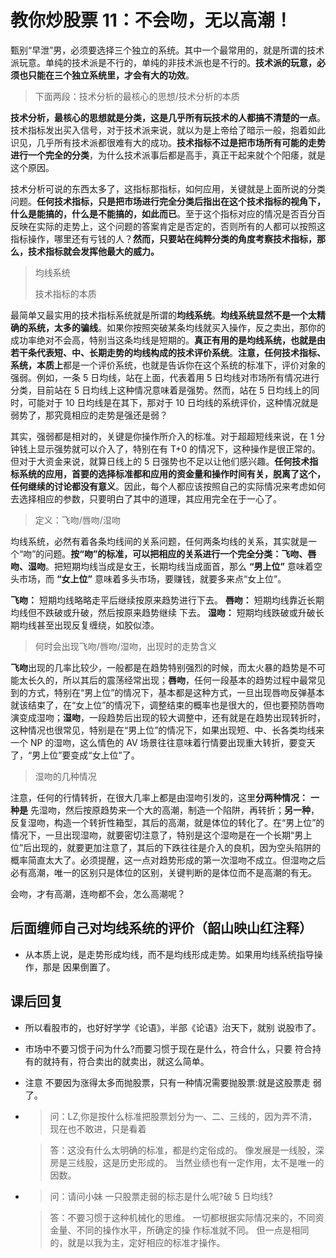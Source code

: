 # 教你炒股票 11：不会吻，无以高潮！

甄别“早泄”男，必须要选择三个独立的系统。其中一个最常用的，就是所谓的技术派玩意。单纯的技术派是不行的，单纯的非技术派也是不行的。**技术派的玩意，必须也只能在三个独立系统里，才会有大的功效**。

> 下面两段：技术分析的最核心的思想/技术分析的本质

**技术分析，最核心的思想就是分类，这是几乎所有玩技术的人都搞不清楚的一点**。技术指标发出买入信号，对于技术派来说，就以为是上帝给了暗示一般，抱着如此识见，几乎所有技术派都很难有大的成功。**技术指标不过是把市场所有可能的走势进行一个完全的分类**，为什么技术派事后都是高手，真正干起来就个个阳痿，就是这个原因。

技术分析可说的东西太多了，这指标那指标，如何应用，关键就是上面所说的分类问题。**任何技术指标，只是把市场进行完全分类后指出在这个技术指标的视角下，什么是能搞的，什么是不能搞的，如此而已**。至于这个指标对应的情况是否百分百反映在实际的走势上，这个问题的答案肯定是否定的，否则所有的人都可以按照这指标操作，哪里还有亏钱的人？**然而，只要站在纯粹分类的角度考察技术指标，那么，技术指标就会发挥他最大的威力。**

> 均线系统
>
> 技术指标的本质

最简单又最实用的技术指标系统就是所谓的**均线系统**。**均线系统显然不是一个太精确的系统，太多的骗线**。如果你按照突破某条均线就买入操作，反之卖出，那你的成功率绝对不会高，特别当这条均线是短期的。**真正有用的是均线系统，也就是由若干条代表短、中、长期走势的均线构成的技术评价系统**。**注意，任何技术指标、系统，本质上**都是一个评价系统，也就是告诉你在这个系统的标准下，评价对象的强弱。例如，一条 5 日均线，站在上面，代表着用 5 日均线对市场所有情况进行分类，目前站在 5 日均线上这种情况意味着是强势。然而，站在 5 日均线上的同时，可能对于 10 日均线是在其下，那对于 10 日均线的系统评价，这种情况就是弱势了，那究竟相应的走势是强还是弱？

其实，强弱都是相对的，关键是你操作所介入的标准。对于超超短线来说，在 1 分钟钱上显示强势就可以介入了，特别在有 T+0 的情况下，这种操作是很正常的。但对于大资金来说，就算日线上的 5 日强势也不足以让他们感兴趣。**任何技术指标系统的应用，首要的选择标准都和应用的资金量和操作时间有关，脱离了这个，任何继续的讨论都没有意义**。因此，每个人都应该按照自己的实际情况来考虑如何去选择相应的参数，只要明白了其中的道理，其应用完全在于一心了。

> 定义：飞吻/唇吻/湿吻

均线系统，必然有着各条均线间的关系问题，任何两条均线的关系，其实就是一个“吻”的问题。**按“吻”的标准，可以把相应的关系进行一个完全分类：飞吻、唇吻、湿吻**。把短期均线当成是女王，长期均线当成面首，那么 **“男上位”** 意味着空头市场，而 **“女上位”** 意味着多头市场，要赚钱，就要多来点“女上位”。

**飞吻：** 短期均线略略走平后继续按原来趋势进行下去。
**唇吻：** 短期均线靠近长期均线但不跌破或升破，然后按原来趋势继续
下去。
**湿吻：** 短期均线跌破或升破长期均线甚至出现反复缠绕，如胶似漆。

> 何时会出现飞吻/唇吻/湿吻，出现时的走势含义

**飞吻**出现的几率比较少，一般都是在趋势特别强烈的时候，而太火暴的趋势是不可能太长久的，所以其后的震荡经常出现；**唇吻**，任何一段基本的趋势过程中最常见到的方式，特别在“男上位”的情况下，基本都是这种方式，一旦出现唇吻反弹基本就该结束了，在“女上位”的情况下，调整结束的概率也是很大的，但也要预防唇吻演变成湿吻；**湿吻**，一段趋势后出现的较大调整中，还有就是在趋势出现转折时，这种情况也很常见，特别是在“男上位”的情况下，如果出现短、中、长各类均线来一个 NP 的湿吻，这么情色的 AV 场景往往意味着行情要出现重大转折，要变天了，“男上位”要变成“女上位”了。

> 湿吻的几种情况

注意，任何的行情转折，在很大几率上都是由湿吻引发的，这里**分两种情况：** **一种是** 先湿吻，然后按原趋势来一个大的高潮，制造一个陷阱，再转折；**另一种**，反复湿吻，构造一个转折性箱型，其后的高潮，就是体位的转化了。在“男上位”的情况下，一旦出现湿吻，就要密切注意了，特别是这个湿吻是在一个长期“男上位”后出现的，就要更加注意了，其后的下跌往往是介入的良机，因为空头陷阱的概率简直太大了。必须提醒，这一点对趋势形成的第一次湿吻不成立。但湿吻之后必有高潮，唯一的区别只是体位的区别，关键判断的是体位而不是高潮的有无。

会吻，才有高潮，连吻都不会，怎么高潮呢？

## 后面缠师自己对均线系统的评价（韶山映山红注释）

- 从本质上说，是走势形成均线，而不是均线形成走势。如果用均线系统指导操作，那是 因果倒置了。

## 课后回复

- 所以看股市的，也好好学学《论语》，半部《论语》治天下，就别
  说股市了。

- 市场中不要习惯于问为什么?而要习惯于现在是什么，符合什么，只要
  符合持有的就持有，符合卖出的就卖出，就这么简单。

- 注意
  不要因为涨得太多而抛股票，只有一种情况需要抛股票:就是这股票走
  弱了。

- > 问：LZ,你是按什么标准把股票划分为一、二、三线的，因为弄不清，现在也不敢进，只是看着

  > 答：这没有什么太明确的标准，都是约定俗成的。
  > 像发展是一线股，深房是三线股，这是历史形成的。
  > 当然业绩也有一定作用，太不是唯一的因数。

- > 问：请问小妹
  > 一只股票走弱的标志是什么呢?破 5 日均线?

  > 答：不要习惯于这种机械化的思维。
  > 一切都根据实际情况来的，不同资金量、不同的操作水平，所确定的操
  > 作标准就不同。
  > 但一点是相同的，就是以我为主，定好相应的标准才操作。
